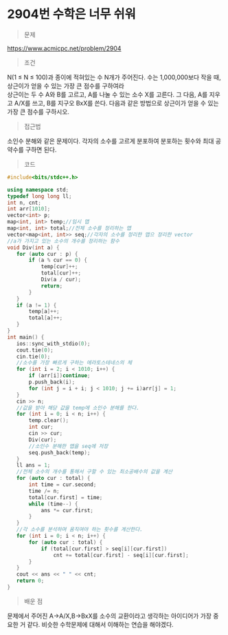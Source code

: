 # 2904번 수학은 너무 쉬워

> 문제

https://www.acmicpc.net/problem/2904

> 조건

N(1 ≤ N ≤ 100)과 종이에 적혀있는 수 N개가 주어진다. 수는 1,000,000보다 작을 때, 상근이가 얻을 수 있는 가장 큰 점수를 구하여라  
상근이는 두 수 A와 B를 고르고, A를 나눌 수 있는 소수 X를 고른다. 그 다음, A를 지우고 A/X를 쓰고, B를 지구오 BxX를 쓴다. 다음과 같은 방법으로 상근이가 얻을 수 있는 가장 큰 점수를 구하시오.

> 접근법

소인수 분해와 같은 문제이다. 각자의 소수를 고르게 분포하여 분포하는 횟수와 최대 공약수를 구하면 된다.

> 코드

 ``` c++
#include<bits/stdc++.h>

using namespace std;
typedef long long ll;
int n, cnt;
int arr[1010];
vector<int> p;
map<int, int> temp;//임시 맵
map<int, int> total;//전체 소수를 정리하는 맵
vector<map<int, int>> seq;//각자의 소수를 정리한 맵으 정리한 vector
//a가 가지고 있는 소수의 개수를 정리하는 함수
void Div(int a) {
	for (auto cur : p) {
		if (a % cur == 0) {
			temp[cur]++;
			total[cur]++;
			Div(a / cur);
			return;
		}
	}
	if (a != 1) {
		temp[a]++;
		total[a]++;
	}
}
int main() {
	ios::sync_with_stdio(0);
	cout.tie(0);
	cin.tie(0);
    //소수를 가장 빠르게 구하는 에라토스테네스의 체
	for (int i = 2; i < 1010; i++) {
		if (arr[i])continue;
		p.push_back(i);
		for (int j = i + i; j < 1010; j += i)arr[j] = 1;
	}
	cin >> n;
    //값을 받아 해당 값을 temp에 소인수 분해를 한다.
	for (int i = 0; i < n; i++) {
		temp.clear();
		int cur;
		cin >> cur;
		Div(cur);
        //소인수 분해한 맵을 seq에 저장
		seq.push_back(temp);
	}
	ll ans = 1;
    //전체 소수의 개수를 통해서 구할 수 있는 최소공배수의 값을 계산
	for (auto cur : total) {
		int time = cur.second;
		time /= n;
		total[cur.first] = time;
		while (time--) {
			ans *= cur.first;
		}
	}
    //각 소수를 분석하며 움직여야 하는 횟수를 계산한다.
	for (int i = 0; i < n; i++) {
		for (auto cur : total) {
			if (total[cur.first] > seq[i][cur.first])
				cnt += total[cur.first] - seq[i][cur.first];
		}
	}
	cout << ans << " " << cnt;
	return 0;
}
```

> 배운 점

문제에서 주어진 A->A/X,B->BxX를 소수의 교환이라고 생각하는 아이디어가 가장 중요한 거 같다. 비슷한 수학문제에 대해서 이해하는 연습을 해야겠다.